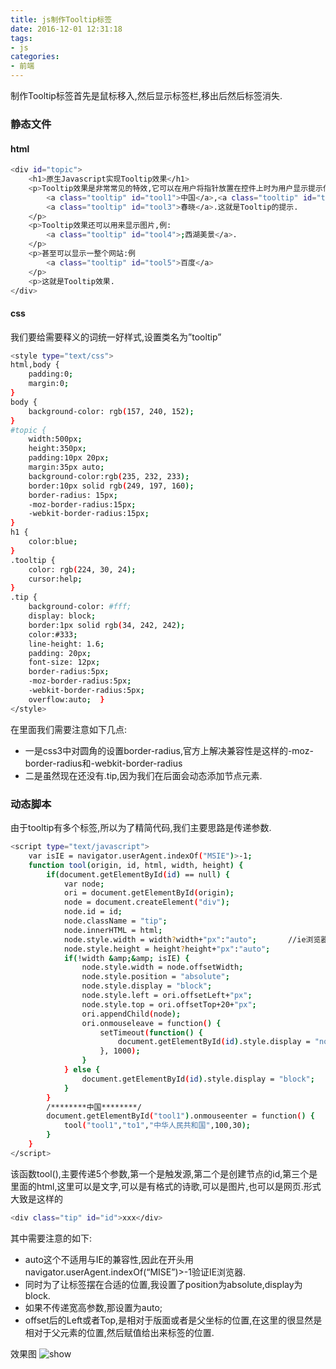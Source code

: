 ```yaml
---
title: js制作Tooltip标签
date: 2016-12-01 12:31:18
tags:
- js
categories:
- 前端
---
```


制作Tooltip标签首先是鼠标移入,然后显示标签栏,移出后然后标签消失.

### 静态文件
#### html
```bash
<div id="topic">
    <h1>原生Javascript实现Tooltip效果</h1>  
    <p>Tooltip效果是非常常见的特效,它可以在用户将指针放置在控件上时为用户显示提示信息,比如简称文字显示一行文字全称时,例:
        <a class="tooltip" id="tool1">中国</a>,<a class="tooltip" id="tool2">NBA</a>.又比如显示一段文字,例:唐诗三百首中的    
        <a class="tooltip" id="tool3">春晓</a>.这就是Tooltip的提示.
    </p>  
    <p>Tooltip效果还可以用来显示图片,例:
        <a class="tooltip" id="tool4">;西湖美景</a>.  
    </p>  
    <p>甚至可以显示一整个网站:例
        <a class="tooltip" id="tool5">百度</a>  
    </p>  
    <p>这就是Tooltip效果.
</div>
```

#### css
我们要给需要释义的词统一好样式,设置类名为”tooltip”
```bash
<style type="text/css">  
html,body {    
    padding:0;    
    margin:0;  
}  
body {    
    background-color: rgb(157, 240, 152);  
}  
#topic {    
    width:500px;    
    height:350px;    
    padding:10px 20px;    
    margin:35px auto;    
    background-color:rgb(235, 232, 233);    
    border:10px solid rgb(249, 197, 160);    
    border-radius: 15px;    
    -moz-border-radius:15px;    
    -webkit-border-radius:15px;  
}  
h1 {    
    color:blue;  
}  
.tooltip {    
    color: rgb(224, 30, 24);    
    cursor:help;  
}  
.tip {    
    background-color: #fff;    
    display: block;    
    border:1px solid rgb(34, 242, 242);    
    color:#333;    
    line-height: 1.6;    
    padding: 20px;    
    font-size: 12px;    
    border-radius:5px;    
    -moz-border-radius:5px;    
    -webkit-border-radius:5px;    
    overflow:auto;  }
</style>
```

在里面我们需要注意如下几点:
* 一是css3中对圆角的设置border-radius,官方上解决兼容性是这样的-moz-border-radius和-webkit-border-radius
* 二是虽然现在还没有.tip,因为我们在后面会动态添加节点元素.

### 动态脚本
由于tooltip有多个标签,所以为了精简代码,我们主要思路是传递参数.
```bash
<script type="text/javascript">    
    var isIE = navigator.userAgent.indexOf("MSIE")>-1;    
    function tool(origin, id, html, width, height) {      
        if(document.getElementById(id) == null) {        
            var node;        
            ori = document.getElementById(origin);        
            node = document.createElement("div");        
            node.id = id;        
            node.className = "tip";        
            node.innerHTML = html;        
            node.style.width = width?width+"px":"auto";       //ie浏览器        
            node.style.height = height?height+"px":"auto";        
            if(!width &amp;&amp; isIE) {          
                node.style.width = node.offsetWidth;        
                node.style.position = "absolute";        
                node.style.display = "block";        
                node.style.left = ori.offsetLeft+"px";        
                node.style.top = ori.offsetTop+20+"px";        
                ori.appendChild(node);        
                ori.onmouseleave = function() {          
                    setTimeout(function() {            
                        document.getElementById(id).style.display = "none";          
                    }, 1000);        
                }     
            } else {        
                document.getElementById(id).style.display = "block";      
            }    
        }    
        /********中国********/    
        document.getElementById("tool1").onmouseenter = function() {      
            tool("tool1","to1","中华人民共和国",100,30);    
        }
    }
</script>
```            

该函数tool(),主要传递5个参数,第一个是触发源,第二个是创建节点的id,第三个是里面的html,这里可以是文字,可以是有格式的诗歌,可以是图片,也可以是网页.形式大致是这样的
```bash
<div class="tip" id="id">xxx</div>
```
其中需要注意的如下:
* auto这个不适用与IE的兼容性,因此在开头用navigator.userAgent.indexOf(“MISE”)>-1验证IE浏览器.
* 同时为了让标签摆在合适的位置,我设置了position为absolute,display为block.
* 如果不传递宽高参数,那设置为auto;
* offset后的Left或者Top,是相对于版面或者是父坐标的位置,在这里的很显然是相对于父元素的位置,然后赋值给出来标签的位置.

效果图
![show](http://oj171eydn.bkt.clouddn.com/show7.png)
